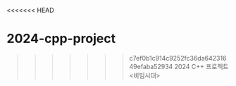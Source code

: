 <<<<<<< HEAD
# 2024-cpp-project
>>>>>>> c7ef0b1c914c9252fc36da64231649efaba52934
2024 C++ 프로젝트 &lt;비빔시대>

